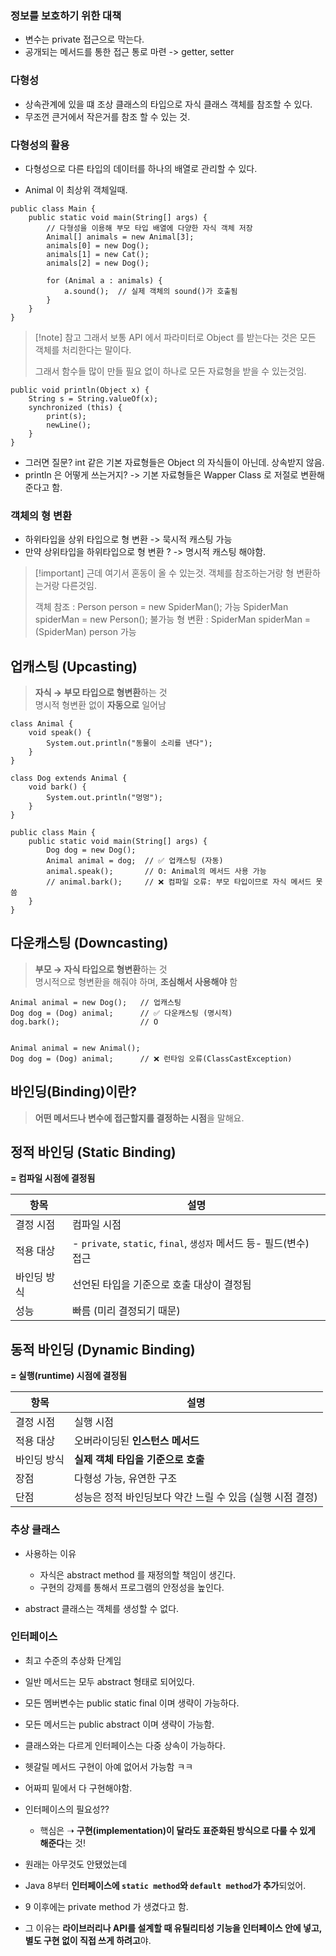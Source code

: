 
### 정보를 보호하기 위한 대책

- 변수는 private 접근으로 막는다.
- 공개되는 메서드를 통한 접근 통로 마련 -> getter, setter 


### 다형성 
- 상속관계에 있을 떄 조상 클래스의 타입으로 자식 클래스 객체를 참조할 수 있다. 
- 무조껀 큰거에서 작은거를 참조 할 수 있는 것. 

### 다형성의 활용

- 다형성으로 다른 타입의 데이터를 하나의 배열로 관리할 수 있다. 

- Animal 이 최상위 객체일때.
```
public class Main {
    public static void main(String[] args) {
        // 다형성을 이용해 부모 타입 배열에 다양한 자식 객체 저장
        Animal[] animals = new Animal[3];
        animals[0] = new Dog();
        animals[1] = new Cat();
        animals[2] = new Dog();

        for (Animal a : animals) {
            a.sound();  // 실제 객체의 sound()가 호출됨
        }
    }
}
```

> [!note] 참고
> 그래서 보통 API 에서 파라미터로 Object 를 받는다는 것은 모든 객체를 처리한다는 말이다. 
> 
> 그래서 함수들 많이 만들 필요 없이 하나로 모든 자료형을 받을 수 있는것임. 

```
public void println(Object x) {
    String s = String.valueOf(x);
    synchronized (this) {
        print(s);
        newLine();
    }
}
```
- 그러면 질문? int 같은 기본 자료형들은 Object 의 자식들이 아닌데. 상속받지 않음.
- println 은 어떻게 쓰는거지? 
  -> 기본 자료형들은 Wapper Class 로 저절로 변환해준다고 함. 


### 객체의 형 변환

- 하위타입을 상위 타입으로 형 변환 -> 묵시적 캐스팅 가능
- 만약 상위타입을 하위타입으로 형 변환 ? -> 명시적 캐스팅 해야함. 

> [!important] 근데 여기서 혼동이 올 수 있는것.
>  객체를 참조하는거랑 형 변환하는거랑 다른것임.
>  
> 객체 참조 :
> 	 Person person = new SpiderMan();          가능 
> 	 SpiderMan spiderMan = new Person();    불가능
> 형 변환 : 
> 	SpiderMan spiderMan = (SpiderMan) person  가능 

## 업캐스팅 (Upcasting)

> **자식 → 부모 타입으로 형변환**하는 것  
> 명시적 형변환 없이 **자동으로** 일어남

```
class Animal {
    void speak() {
        System.out.println("동물이 소리를 낸다");
    }
}

class Dog extends Animal {
    void bark() {
        System.out.println("멍멍");
    }
}

public class Main {
    public static void main(String[] args) {
        Dog dog = new Dog();
        Animal animal = dog;  // ✅ 업캐스팅 (자동)
        animal.speak();       // O: Animal의 메서드 사용 가능
        // animal.bark();     // ❌ 컴파일 오류: 부모 타입이므로 자식 메서드 못 씀
    }
}

```


## 다운캐스팅 (Downcasting)

> **부모 → 자식 타입으로 형변환**하는 것  
> 명시적으로 형변환을 해줘야 하며, **조심해서 사용해야** 함


```
Animal animal = new Dog();   // 업캐스팅
Dog dog = (Dog) animal;      // ✅ 다운캐스팅 (명시적)
dog.bark();                  // O


Animal animal = new Animal();
Dog dog = (Dog) animal;      // ❌ 런타임 오류(ClassCastException)
```

## 바인딩(Binding)이란?

> **어떤 메서드나 변수에 접근할지를 결정하는 시점**을 말해요.

## **정적 바인딩 (Static Binding)**

**= 컴파일 시점에 결정됨**

| 항목     | 설명                                                     |
| ------ | ------------------------------------------------------ |
| 결정 시점  | 컴파일 시점                                                 |
| 적용 대상  | - `private`, `static`, `final`, `생성자` 메서드 등- 필드(변수) 접근 |
| 바인딩 방식 | 선언된 타입을 기준으로 호출 대상이 결정됨                                |
| 성능     | 빠름 (미리 결정되기 때문)                                        |
## **동적 바인딩 (Dynamic Binding)**

**= 실행(runtime) 시점에 결정됨**

| 항목     | 설명                                 |
| ------ | ---------------------------------- |
| 결정 시점  | 실행 시점                              |
| 적용 대상  | 오버라이딩된 **인스턴스 메서드**                |
| 바인딩 방식 | **실제 객체 타입을 기준으로 호출**              |
| 장점     | 다형성 가능, 유연한 구조                     |
| 단점     | 성능은 정적 바인딩보다 약간 느릴 수 있음 (실행 시점 결정) |


### 추상 클래스 

- 사용하는 이유 
	- 자식은 abstract method 를 재정의할 책임이 생긴다. 
	- 구현의 강제를 통해서 프로그램의 안정성을 높인다. 

- abstract 클래스는 객체를 생성할 수 없다.


### 인터페이스 

- 최고 수준의 추상화 단계임 
- 일반 메서드는 모두 abstract 형태로 되어있다.
- 모든 멤버변수는 public static final 이며 생략이 가능하다. 
- 모든 메서드는 public abstract 이며 생략이 가능함. 

- 클래스와는 다르게 인터페이스는 다중 상속이 가능하다. 
- 헷갈릴 메서드 구현이 아예 없어서 가능함 ㅋㅋ
- 어짜피 밑에서 다 구현해야함. 

- 인터페이스의 필요성??
	- 핵심은 ➝ **구현(implementation)이 달라도 표준화된 방식으로 다룰 수 있게 해준다**는 것!

- 원래는 아무것도 안됐었는데
- Java 8부터 **인터페이스에 `static method`와 `default method`가 추가**되었어.  
- 9 이후에는 private method 가 생겼다고 함. 
- 그 이유는 **라이브러리나 API를 설계할 때 유틸리티성 기능을 인터페이스 안에 넣고, 별도 구현 없이 직접 쓰게 하려고**야.